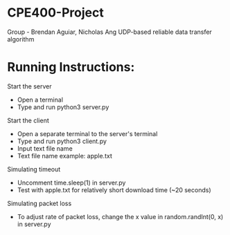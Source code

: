 # CPE400-Project
 Group - Brendan Aguiar, Nicholas Ang
 UDP-based reliable data transfer algorithm

# Running Instructions:
Start the server
* Open a terminal
* Type and run python3 server.py

Start the client
* Open a separate terminal to the server's terminal
* Type and run python3 client.py
* Input text file name
* Text file name example: apple.txt

Simulating timeout
* Uncomment time.sleep(1) in server.py
* Test with apple.txt for relatively short download time (~20 seconds)

Simulating packet loss
* To adjust rate of packet loss, change the x value in random.randInt(0, x) in server.py

